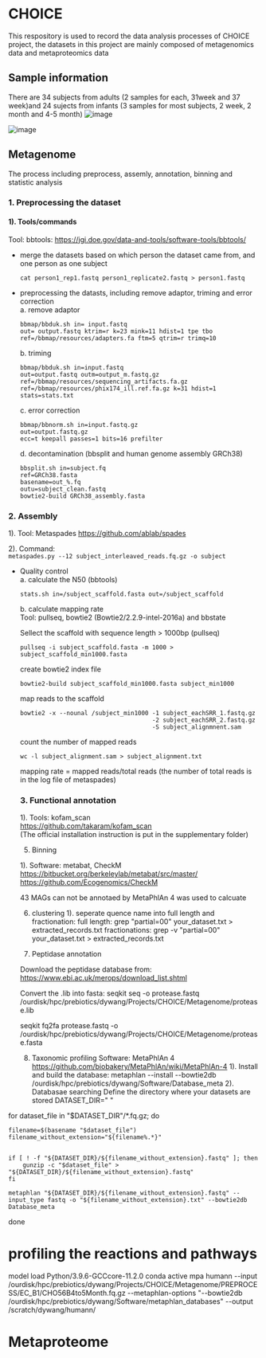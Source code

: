 # CHOICE
This respository is used to record the data analysis processes of CHOICE project, the datasets in this project are mainly composed of metagenomics data and metaproteomics data
## Sample information
There are 34 subjects from adults (2 samples for each, 31week and 37 week)and 24 sujects from infants (3 samples for most subjects, 2 week, 2 month and 4-5 month)
![image](https://github.com/dywang0323/CHOICE/assets/60108209/376e4fc4-2cc1-4ceb-aa73-ffcb8bbd1ce4)

![image](https://github.com/dywang0323/CHOICE/assets/60108209/aa7dd2e9-1647-449b-9c26-495d6e8a198c)


## Metagenome
The process including preprocess, assemly, annotation, binning and statistic analysis
### 1. Preprocessing the dataset

 #### 1). Tools/commands
 Tool: bbtools: https://jgi.doe.gov/data-and-tools/software-tools/bbtools/ 
 * merge the datasets based on which person the dataset came from, and one person as one subject
   ```
   cat person1_rep1.fastq person1_replicate2.fastq > person1.fastq
 * preprocessing the datasts, including remove adaptor, triming and error correction      
  a. remove adaptor
    ```
   bbmap/bbduk.sh in= input.fastq 
   out= output.fastq ktrim=r k=23 mink=11 hdist=1 tpe tbo 
   ref=/bbmap/resources/adapters.fa ftm=5 qtrim=r trimq=10
    ```
   b. triming
   ```
   bbmap/bbduk.sh in=input.fastq 
   out=output.fastq outm=output_m.fastq.gz 
   ref=/bbmap/resources/sequencing_artifacts.fa.gz 
   ref=/bbmap/resources/phix174_ill.ref.fa.gz k=31 hdist=1 stats=stats.txt
    ```   
   c. error correction
   ```
   bbmap/bbnorm.sh in=input.fastq.gz 
   out=output.fastq.gz 
   ecc=t keepall passes=1 bits=16 prefilter
    ```   
   d. decontamination (bbsplit and human genome assembly GRCh38)
   ```
   bbsplit.sh in=subject.fq
   ref=GRCh38.fasta
   basename=out_%.fq
   outu=subject_clean.fastq
   bowtie2-build GRCh38_assembly.fasta
    ```
  ### 2. Assembly 
   
   1). Tool: Metaspades
   https://github.com/ablab/spades
   
   2). Command:  
    ```
    metaspades.py --12 subject_interleaved_reads.fq.gz -o subject
    ```
 * Quality control  
   a. calculate the N50 (bbtools)
   ```
   stats.sh in=/subject_scaffold.fasta out=/subject_scaffold
   ```
   b. calculate mapping rate  
   Tool: pullseq, bowtie2 (Bowtie2/2.2.9-intel-2016a) and bbstate  

   Sellect the scaffold with sequence length > 1000bp (pullseq)
   
   ```
   pullseq -i subject_scaffold.fasta -m 1000 > subject_scaffold_min1000.fasta
   ```
   create bowtie2 index file
   ```
   bowtie2-build subject_scaffold_min1000.fasta subject_min1000
   ```
   map reads to the scaffold
   ```
   bowtie2 -x --nounal /subject_min1000 -1 subject_eachSRR_1.fastq.gz
                                        -2 subject_eachSRR_2.fastq.gz
                                        -S subject_alignmnent.sam
    ```
   count the number of mapped reads
   ```
   wc -l subject_alignment.sam > subject_alignment.txt
   ```
   
   mapping rate = mapped reads/total reads  (the number of total reads is in the log file of metaspades)
   ### 3. Functional annotation
   1). Tools: kofam_scan  
   https://github.com/takaram/kofam_scan  
   (The official installation instruction is put in the supplementary folder)

   

   
   5. Binning
   
   1). Software: metabat, CheckM
   https://bitbucket.org/berkeleylab/metabat/src/master/
   https://github.com/Ecogenomics/CheckM

   43 MAGs can not be annotaed by MetaPhlAn 4 was used to calcuate 
   
   6. clustering
   1). seperate quence name into full length and fractionation:
   full length: grep "partial=00" your_dataset.txt > extracted_records.txt
   fractionations: grep -v "partial=00" your_dataset.txt > extracted_records.txt
   
   7. Peptidase annotation
   
   Download the peptidase database from:
   https://www.ebi.ac.uk/merops/download_list.shtml
   
   Convert the .lib into fasta:
   seqkit seq -o protease.fastq /ourdisk/hpc/prebiotics/dywang/Projects/CHOICE/Metagenome/protease.lib
   
   seqkit fq2fa protease.fastq -o /ourdisk/hpc/prebiotics/dywang/Projects/CHOICE/Metagenome/protease.fasta

   8. Taxonomic profiling
      Software: MetaPhlAn 4
      https://github.com/biobakery/MetaPhlAn/wiki/MetaPhlAn-4
      1). Install and build the database:
      metaphlan --install --bowtie2db /ourdisk/hpc/prebiotics/dywang/Software/Database_meta
      2). Databasae searching
      Define the directory where your datasets are stored
DATASET_DIR="  "

for dataset_file in "$DATASET_DIR"/*.fq.gz; do
     
    filename=$(basename "$dataset_file")
    filename_without_extension="${filename%.*}"

     
    if [ ! -f "${DATASET_DIR}/${filename_without_extension}.fastq" ]; then
        gunzip -c "$dataset_file" > "${DATASET_DIR}/${filename_without_extension}.fastq"
    fi

    metaphlan "${DATASET_DIR}/${filename_without_extension}.fastq" --input_type fastq -o "${filename_without_extension}.txt" --bowtie2db Database_meta

done

# profiling the reactions and pathways
model load Python/3.9.6-GCCcore-11.2.0
conda active mpa
humann --input /ourdisk/hpc/prebiotics/dywang/Projects/CHOICE/Metagenome/PREPROCESS/EC_B1/CHO56B4to5Month.fq.gz --metaphlan-options "--bowtie2db /ourdisk/hpc/prebiotics/dywang/Software/metaphlan_databases" --output /scratch/dywang/humann/



   
   
   
   
    
# Metaproteome

